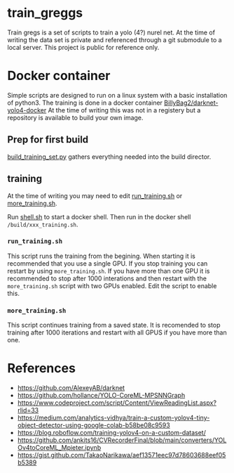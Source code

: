 # train_greggs

Train gregs is a set of scripts to train a yolo (4?) nurel net. At the time of writing the data set is private and referenced through a git submodule to a local server. This project is public for reference only.

# Docker container

Simple scripts are designed to run on a linux system with a basic installation of python3. The training is done in a docker container [BillyBag2/darknet-yolo4-docker](https://github.com/BillyBag2/darknet-yolo4-docker) At the time of writing this was not in a registery but a repository is available to build your own image.

## Prep for first build

[build_training_set.py](build_training_set.py) gathers everything needed into the build director.

## training

At the time of writing you may need to edit [run_training.sh](scripts\run_training.sh) or [more_training.sh](scripts\more_training.sh).

Run [shell.sh](shell.sh) to start a docker shell. Then run in the docker shell `/build/xxx_training.sh`.

### `run_training.sh`

This script runs the training from the begining. When starting it is recommended that you use a single GPU. If you stop training you can restart by using `more_training.sh`. If you have more than one GPU it is recommended to stop after 1000 interations and then restart with the `more_training.sh` script with two GPUs enabled. Edit the script to enable this.

### `more_training.sh`

This script continues training from a saved state. It is recomended to stop training after 1000 iterations and restart with all GPUS if you have more than one.

# References

* https://github.com/AlexeyAB/darknet
* https://github.com/hollance/YOLO-CoreML-MPSNNGraph
* https://www.codeproject.com/script/Content/ViewReadingList.aspx?rlid=33
* https://medium.com/analytics-vidhya/train-a-custom-yolov4-tiny-object-detector-using-google-colab-b58be08c9593
* https://blog.roboflow.com/training-yolov4-on-a-custom-dataset/
* https://github.com/ankits16/CVRecorderFinal/blob/main/converters/YOLOv4toCoreML_Mpieter.ipynb
* https://gist.github.com/TakaoNarikawa/aef13571eec97d78603688eef05b5389



